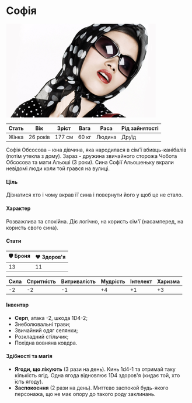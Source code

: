 # Софія

<img src="/Assets/Images/Heroes/Sofia.jpg" height="256">

| Стать | Вік      | Зріст  | Вага  | Раса   | Рід зайнятості |
| ----- | -------- | ------ | ----- | ------ | -------------- |
| Жінка | 26 років | 177 см | 60 кг | Людина | Друїд          |

Софія Обсосова – юна дівчина, яка народилася в сім'ї вбивць-канібалів (потім утекла з дому). Зараз - дружина звичайного сторожа Чобота Обсосова та мати Альоші (3 роки). Сина Софії Альошеньку вкрали невідомі люди коли той грався на вулиці.

#### Ціль

Дізнатися хто і чому вкрав її сина і повернути його у щоб це не стало.

#### Характер

Розважлива та спокійна. Діє логічно, на користь сім'ї (насамперед, на користь свого сина).

#### Стати

| 🛡 Броня | ❤️ Здоров'я |
| ------- | ----------- |
| 13      | 11          |

| Сила | Спритність | Витривалість | Мудрість | Інтелект | Харизма |
| ---- | ---------- | ------------ | -------- | -------- | ------- |
| -2   | -2         | -1           | +4       | +1       | +3      |

#### Інвентар

- <b>Серп</b>, атака -2, шкода 1D4-2;
- Знеболювальні трави;
- Звичайний одяг селянки;
- Розкладний стільчик;
- Похідна вовняна ковдра.

#### Здібності та магія

- <b>Ягоди, що лікують</b> (3 рази на день). Кинь 1d4-1 та отримай таку кількість ягід. Одна ягода відновлює 1D4 здоров'я (кидає той, хто їсть ягоду).
- <b>Заспокоєння</b> (2 рази на день). Миттєво заспокой будь-якого персонажа, що не має опору до такого роду заклинань.
